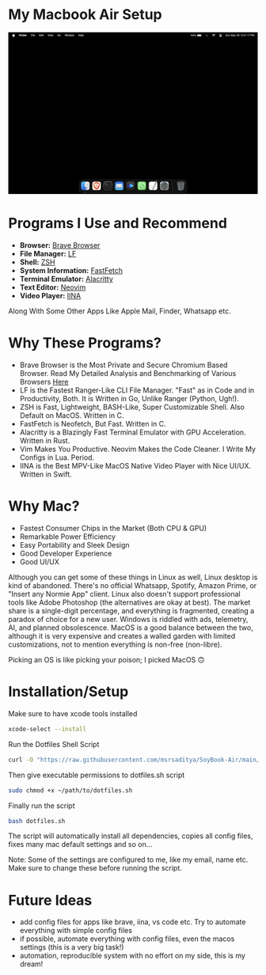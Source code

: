 # My Macbook Air Setup

![Wallpaper](https://github.com/msrsaditya/SoyBook-Air/blob/main/Screenshot.png)

# Programs I Use and Recommend

- **Browser:**  [Brave Browser](https://github.com/brave/brave-browser)
- **File Manager:** [LF](https://github.com/gokcehan/lf)
- **Shell:** [ZSH](https://github.com/zsh-users/zsh)
- **System Information:** [FastFetch](https://github.com/fastfetch-cli/fastfetch)
- **Terminal Emulator:** [Alacritty](https://github.com/alacritty/alacritty)
- **Text Editor:** [Neovim](https://github.com/neovim/neovim)
- **Video Player:** [IINA](https://github.com/iina/iina)

Along With Some Other Apps Like Apple Mail, Finder, Whatsapp etc.

# Why These Programs?

- Brave Browser is the Most Private and Secure Chromium Based Browser. Read My Detailed Analysis and Benchmarking of Various Browsers [Here](https://medium.com/@msrsaditya/the-best-browser-for-privacy-3f654b6dac7a)
- LF is the Fastest Ranger-Like CLI File Manager. "Fast" as in Code and in Productivity, Both. It is Written in Go, Unlike Ranger (Python, Ugh!).
- ZSH is Fast, Lightweight, BASH-Like, Super Customizable Shell. Also Default on MacOS. Written in C.
- FastFetch is Neofetch, But Fast. Written in C.
- Alacritty is a Blazingly Fast Terminal Emulator with GPU Acceleration. Written in Rust.
- Vim Makes You Productive. Neovim Makes the Code Cleaner. I Write My Configs in Lua. Period.
- IINA is the Best MPV-Like MacOS Native Video Player with Nice UI/UX. Written in Swift.

# Why Mac?

- Fastest Consumer Chips in the Market (Both CPU & GPU)
- Remarkable Power Efficiency
- Easy Portability and Sleek Design
- Good Developer Experience
- Good UI/UX

Although you can get some of these things in Linux as well, Linux desktop is kind of abandoned. There's no official Whatsapp, Spotify, Amazon Prime, or "Insert any Normie App" client. Linux also doesn't support professional tools like Adobe Photoshop (the alternatives are okay at best). The market share is a single-digit percentage, and everything is fragmented, creating a paradox of choice for a new user. Windows is riddled with ads, telemetry, AI, and planned obsolescence. MacOS is a good balance between the two, although it is very expensive and creates a walled garden with limited customizations, not to mention everything is non-free (non-libre).

Picking an OS is like picking your poison; I picked MacOS 🙃

# Installation/Setup
Make sure to have xcode tools installed
```bash
xcode-select --install
```
Run the Dotfiles Shell Script
```bash
curl -O "https://raw.githubusercontent.com/msrsaditya/SoyBook-Air/main/dotfiles.sh"
```
Then give executable permissions to dotfiles.sh script
```bash
sudo chmod +x ~/path/to/dotfiles.sh
```
Finally run the script
```bash
bash dotfiles.sh
```
The script will automatically install all dependencies, copies all config files, fixes many mac default settings and so on...

Note: Some of the settings are configured to me, like my email, name etc. Make sure to change these before running the script.

# Future Ideas
- add config files for apps like brave, iina, vs code etc. Try to automate everything with simple config files
- if possible, automate everything with config files, even the macos settings (this is a very big task!)
- automation, reproducible system with no effort on my side, this is my dream!
